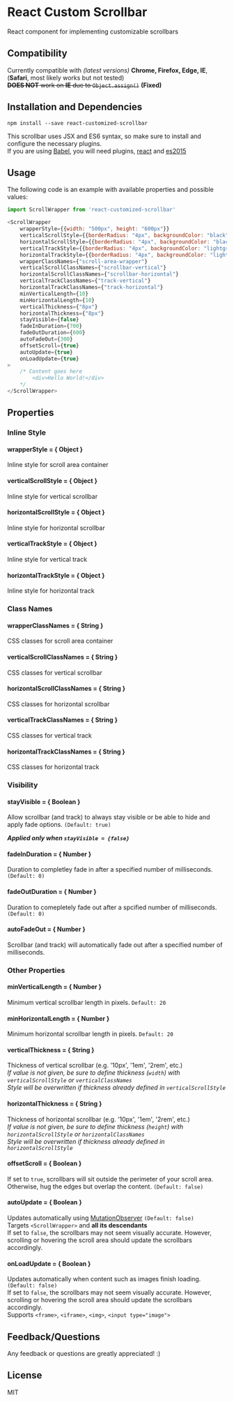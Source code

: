# React Custom Scrollbar

React component for implementing customizable scrollbars

## Compatibility

Currently compatible with *(latest versions)* **Chrome, Firefox, Edge, IE**, (**Safari**, most likely works but not tested)    
~~**DOES NOT** work on **IE** due to `Object.assign()`~~ **(Fixed)**  


## Installation and Dependencies

```
npm install --save react-customized-scrollbar
```

This scrollbar uses JSX and ES6 syntax, so make sure to install and configure the necessary plugins.  
If you are using [Babel](https://babeljs.io/), you will need plugins, [react](https://babeljs.io/docs/plugins/preset-react/) and [es2015](https://babeljs.io/docs/plugins/preset-es2015/) 

## Usage

The following code is an example with available properties and possible values: 
```javascript
import ScrollWrapper from 'react-customized-scrollbar' 

<ScrollWrapper
    wrapperStyle={{width: "500px", height: "600px"}}
    verticalScrollStyle={{borderRadius: "4px", backgroundColor: "black"}}
    horizontalScrollStyle={{borderRadius: "4px", backgroundColor: "black"}}
    verticalTrackStyle={{borderRadius: "4px", backgroundColor: "lightgrey"}}
    horizontalTrackStyle={{borderRadius: "4px", backgroundColor: "lightgrey"}}
    wrapperClassNames={"scroll-area-wrapper"}
    verticalScrollClassNames={"scrollbar-vertical"}
    horizontalScrollClassNames={"scrollbar-horizontal"}
    verticalTrackClassNames={"track-vertical"}
    horizontalTrackClassNames={"track-horizontal"}
    minVerticalLength={10}
    minHorizontalLength={10}
    verticalThickness={"8px"}
    horizontalThickness={"8px"}
    stayVisible={false}
    fadeInDuration={700}
    fadeOutDuration={600}
    autoFadeOut={300}
    offsetScroll={true}
    autoUpdate={true}
    onLoadUpdate={true}
>
    /* Content goes here        
        <div>Hello World!</div> 
    */
</ScrollWrapper>
```
## Properties

### Inline Style
#### wrapperStyle = { Object }  
Inline style for scroll area container  

#### verticalScrollStyle = { Object }  
Inline style for vertical scrollbar  

#### horizontalScrollStyle = { Object }  
Inline style for horizontal scrollbar  

#### verticalTrackStyle = { Object }  
Inline style for vertical track  

#### horizontalTrackStyle = { Object }  
Inline style for horizontal track  

### Class Names
#### wrapperClassNames = { String }  
CSS classes for scroll area container  

#### verticalScrollClassNames = { String }  
CSS classes for vertical scrollbar  

#### horizontalScrollClassNames = { String }  
CSS classes for horizontal scrollbar  

#### verticalTrackClassNames = { String }  
CSS classes for vertical track  

#### horizontalTrackClassNames = { String }  
CSS classes for horizontal track

### Visibility
#### stayVisible = { Boolean }  
Allow scrollbar (and track) to always stay visible or be able to hide and apply fade options. `(Default: true)`  
  
***Applied only when `stayVisible = {false}`***  
  
#### fadeInDuration = { Number }  
Duration to completley fade in after a specified number of milliseconds. `(Default: 0)`  

#### fadeOutDuration = { Number }  
Duration to comepletely fade out after a spcified number of milliseconds. `(Default: 0)`  

#### autoFadeOut = { Number }  
Scrollbar (and track) will automatically fade out after a specified number of milliseconds. 

### Other Properties
#### minVerticalLength = { Number }  
Minimum vertical scrollbar length in pixels. `Default: 20`  

#### minHorizontalLength = { Number }  
Minimum horizontal scrollbar length in pixels. `Default: 20`  

#### verticalThickness = { String }  
Thickness of vertical scrollbar (e.g. '10px', '1em', '2rem', etc.)  
*If value is not given, be sure to define thickness (`width`) with `verticalScrollStyle` or `verticalClassNames`*  
*Style will be overwritten if thickness already defined in `verticalScrollStyle`*  

#### horizontalThickness = { String }  
Thickness of horizontal scrollbar (e.g. '10px', '1em', '2rem', etc.)  
*If value is not given, be sure to define thickness (`height`) with `horizontalScrollStyle` or `horizontalClassNames`*  
*Style will be overwritten if thickness already defined in `horizontalScrollStyle`*  

#### offsetScroll = { Boolean }  
If set to `true`, scrollbars will sit outside the perimeter of your scroll area.  
Otherwise, hug the edges but overlap the content.  `(Default: false)`  

#### autoUpdate = { Boolean }  
Updates automatically using [MutationObserver](https://developer.mozilla.org/en-US/docs/Web/API/MutationObserver) `(Default: false)`  
Targets `<ScrollWrapper>` and **all its descendants**  
If set to `false`, the scrollbars may not seem visually accurate. However, scrolling or hovering the scroll area should update the scrollbars accordingly.  

#### onLoadUpdate = { Boolean }  
Updates automatically when content such as images finish loading. `(Default: false)`  
If set to `false`, the scrollbars may not seem visually accurate. However, scrolling or hovering the scroll area should update the scrollbars accordingly.  
Supports `<frame>`, `<iframe>`, `<img>`, `<input type="image">`  

## Feedback/Questions

Any feedback or questions are  greatly appreciated! :)

## License

MIT